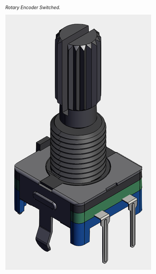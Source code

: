 *Rotary Encoder Switched.*

![Optional Text](../EC11_Rotary_Encoder_Switched/EC11_Rotary_Encoder_Switched.png)